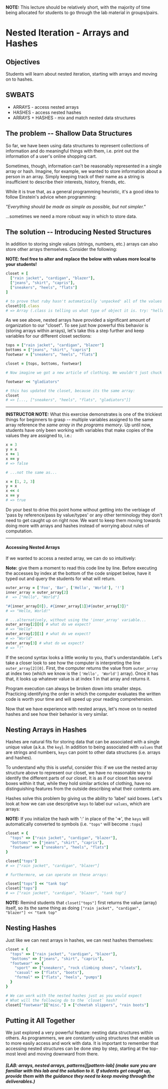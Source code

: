 **NOTE:** This lecture should be relatively short, with the majority of time being allocated for students to go through the lab material in groups/pairs.


# Nested Iteration - Arrays and Hashes

## Objectives

Students will learn about nested iteration, starting with arrays and moving on to hashes.

## SWBATS

+ ARRAYS - access nested arrays
+ HASHES - access nested hashes
+ ARRAYS + HASHES - mix and match nested data structures

## The problem -- Shallow Data Structures

So far, we have been using data structures to represent collections of information and do meaningful things with them, i.e. print out the information of a user's online shopping cart.

Sometimes, though, information can't be reasonably represented in a single array or hash. Imagine, for example, we wanted to store information about a person in an array. Simply keeping track of their name as a string is insufficient to describe their interests, history, friends, etc.

While it is true that, as a general programming heuristic, it's a good idea to follow Einstein's advice when programming:

  _"Everything should be made as simple as possible, but not simpler."_

...sometimes we need a more robust way in which to store data.

## The solution -- Introducing Nested Structures

In addition to storing single values (strings, numbers, etc.) arrays can also store other arrays themselves. Consider the following:

**NOTE: feel free to alter and replace the below with values more local to your students!**

```ruby
closet = [
  ["rain jacket", "cardigan", "blazer"],
  ["jeans", "skirt", "capris"],
  ["sneakers", "heels", "flats"]
]

# to prove that ruby hasn't automatically 'unpacked' all of the values from the sub-arrays into the closet array, run the following. Ask them first "what type of variable is closet[0]? (not the value of)"
closet[0].class
# => Array (.class is telling us what type of object it is. try: "hello".class if there is confusion)
```

As we see above, nested arrays have provided a significant amount of organization to our "closet". To see just how powerful this behavior is (storing arrays within arrays), let's take this a step further and keep variables for our different closet sections:

```ruby
tops = ["rain jacket", "cardigan", "blazer"]
bottoms = ["jeans", "skirt", "capris"]
footwear = ["sneakers", "heels", "flats"]

closet = [tops, bottoms, footwear]

# Now imagine we got a new article of clothing. We wouldn't just chuck it into our closet to become a part of a black hole. Instead, we want to update our closet without losing organization:

footwear << "gladiators"

# this has updated the closet, because its the same array:
closet
# => [..., ["sneakers", "heels", "flats", "gladiators"]]
```

---

**INSTRUCTOR NOTE:** What this exercise demonstrates is one of the trickiest things for beginners to grasp -- multiple variables assigned to the same array reference the _same array in the programs memory_. Up until now, students have only been working with variables that make copies of the values they are assigned to, i.e.:

```ruby
x = 3
y = x
x += 1
x == y
# => false

# ...not the same as...

x = [1, 2, 3]
y = x
x << 4
x == y
# => true
```

Do your best to drive this point home without getting into the verbiage of 'pass by reference/pass by value/types' or any other terminology they don't need to get caught up on right now. We want to keep them moving towards doing more with arrays and hashes instead of worrying about rules of computation.

---

#### Accessing Nested Arrays

If we wanted to access a nested array, we can do so intuitively:

**Note:** give them a moment to read this code line by line. Before executing the accesses by index at the bottom of the code snippet below, have it typed out and query the students for what will return.

```ruby
outer_array = ['Foo', 'Bar', ['Hello', 'World'], '!']
inner_array = outer_array[2]
#  => ["Hello", "World"]

"#{inner_array[0]}, #{inner_array[1]}#{outer_array[3]}"
# => "Hello, World!"

# ...alternatively, without using the 'inner_array' variable...
outer_array[2][0] # what do we expect?
# => "Hello"
outer_array[2][1] # what do we expect?
# => "World"
outer_array[3] # what do we expect?
# => "!"
```

If the second syntax looks a little wonky to you, that's understandable. Let's take a closer look to see how the computer is interpreting the line `outer_array[2][0]`. First, the computer returns the value from `outer_array` at index two (which we know is the `['Hello', 'World']` array). Once it has that, it looks up whatever value is at index 1 in that array and returns it. 

Program execution can always be broken down into smaller steps. Practicing identifying the order in which the computer evaluates the written code is worth your time and will speed up your reading comprehension. 


Now that we have experience with nested arrays, let's move on to nested hashes and see how their behavior is very similar.

## Nesting Arrays in Hashes

Hashes are natural fits for storing data that can be associated with a single unique value (a.k.a. the `key`). In addition to being associated with `values` that are strings and numbers, `keys` can point to other data structures (i.e. arrays and hashes).

To understand why this is useful, consider this: if we use the nested array structure above to represent our closet, we have no reasonable way to identify the different parts of our closet. It is as if our closet has several boxes within it that, while they hold similar articles of clothing, have no distinguishing features from the outside describing what their contents are.

Hashes solve this problem by giving us the ability to 'label' said boxes. Let's look at how we can use descriptive `keys` to label our `values`, which are arrays:

**NOTE:** If you initialize the hash with ':' in place of the '=>', the `keys` will automatically converted to symbols (i.e. `"tops"` will become `:tops`)

```ruby
closet = {
  "tops" => ["rain jacket", "cardigan", "blazer"],
  "bottoms" => ["jeans", "skirt", "capris"],
  "footwear" => ["sneakers", "heels", "flats"]
}

closet["tops"]
# => ["rain jacket", "cardigan", "blazer"] 

# furthermore, we can operate on these arrays:

closet["tops"] << "tank top"
closet["tops"]
# => ["rain jacket", "cardigan", "blazer", "tank top"] 
```

**NOTE:** Remind students that `closet["tops"]` first returns the value (array) itself, so its the same thing as doing `["rain jacket", "cardigan", "blazer"] << "tank top"`

## Nesting Hashes

Just like we can nest arrays in hashes, we can nest hashes themselves:

```ruby
closet = {
  "tops" => ["rain jacket", "cardigan", "blazer"],
  "bottoms" => ["jeans", "skirt", "capris"],
  "footwear" => {
    "sport" => ["sneakers", "rock climbing shoes", "cleats"],
    "casual" => ["flats", "boots"],
    "formal" => ["flats", "heels", "pumps"]
  }
}

# We can work with the nested hashes just as you would expect
# What will the following do to the `closet` hash?
closet["footwear"]["misc."] = ["cheetah slippers", "rain boots"]
```

## Putting it All Together

We just explored a very powerful feature: nesting data structures within others. As programmers, we are constantly using structures that enable us to more easily access and work with data. It is important to remember that accessing nested structures can be done step by step, starting at the top-most level and moving downward from there. 

##### [LAB: arrays, nested arrays, patterns][pattern-lab] (make sure you are familiar with this lab and the solution to it. If students get caught up, provide them with the guidance they need to keep moving through the deliverables.)
